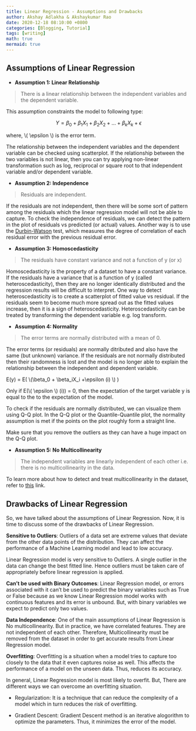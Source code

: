 ```yaml
---
title: Linear Regression - Assumptions and Drawbacks
author: Akshay Adlakha & Akshaykumar Rao
date: 2020-12-18 08:10:00 +0800
categories: [Blogging, Tutorial]
tags: [writing]
math: true
mermaid: true
---
```


## Assumptions of Linear Regression

- **Assumption 1: Linear Relationship**

> There is a linear relationship between the independent variables and the dependent variable.

This assumption constraints the model to following type:

$$ Y = \beta_0 + \beta_1 X_1 + \beta_2 X_2 + ... + \beta_kX_k + \epsilon $$                      

where, \\( \epsilon \\) is the error term.

The relationship between the independent variables and the dependent variable can be checked using scatterplot. If the relationship between the two variables is not linear, then you can try applying non-linear transformation such as log, reciprocal or square root to that independent variable and/or dependent variable.

- **Assumption 2: Independence**

> Residuals are independent.

If the residuals are not independent, then there will be some sort of pattern among the residuals which the linear regression model will not be able to capture. 
To check the independence of residuals, we can detect the pattern in the plot of residuals vs predicted (or actual) values. Another way is to use the [Durbin-Watson](https://en.wikipedia.org/wiki/Durbin%E2%80%93Watson_statistic) test, which measures the degree of correlation of each residual error with the previous residual error. 

- **Assumption 3: Homoscedasticity**

> The residuals have constant variance and not a function of y (or x)

Homoscedasticity is the property of a dataset to have a constant variance. 
If the residuals have a variance that is a function of y (called heteroscedasticity), then they are no longer identically distributed and the regression results will be difficult to interpret.  One way to detect heteroscedasticity is to create a scatterplot of fitted value vs residual. If the residuals seem to become much more spread out as the fitted values increase, then it is a sign of heteroscedasticity. 
Heteroscedasticity can be treated by transforming the dependent variable e.g. log transform.


- **Assumption 4: Normality**

> The error terms are normally distributed with a mean of 0.

The error terms (or residuals) are normally ditributed and also have the same (but unknown) variance.
If the residuals are not normally distributed then their randomness is lost and the model is no longer able to explain the relationship between the independent and dependent variable.

E(y) = E( \\(\beta_0 + \beta_iX_i +\epsilon (i) \\) )       

Only if E(\\( \epsilon \\) (i)) = 0,  then the expectation of the target variable y is equal to the to the expectation of the model. 

To check if the residuals are normally distributed, we can visualize them using Q-Q plot. 
In the Q-Q plot or the Quantile-Quantile plot, the normality assumption is met if the points on the plot roughly form a straight line. 

Make sure that you remove the outliers as they can have a huge impact on the Q-Q plot.

- **Assumption 5: No Multicollinearity**

> The independent variables are linearly independent of each other i.e. there is no multicollinearity in the data.

To learn more about how to detect and treat multicollinearity in the dataset, refer to [this](https://thinkdatascience.github.io/posts/Multicollinearity&VIF/) link.

## Drawbacks of Linear Regression

So, we have talked about the assumptions of Linear Regression. Now, it is time to discuss some of the drawbacks of Linear Regression.

<b>Sensitive to Outliers</b>: Outliers of a data set are extreme values that deviate from the other data points of the distribution. They can affect the performance of a Machine Learning model and lead to low accuracy. 

Linear Regression model is very sensitive to Outliers. A single outlier in the data can change the best fitted line. Hence outliers must be taken care of appropriately before linear regression is applied.

<b>Can’t be used with Binary Outcomes</b>: Linear Regression model, or errors associated with it can’t be used to predict the binary variables such as True or False because as we know Linear Regression model works with continuous features and its error is unbound. But, with binary variables we expect to predict only two values. 

<b>Data Independence</b>:  One of the main assumptions of Linear Regression is No multicollinearity. But in practice, we have correlated features. They are not independent of each other. Therefore, Multicollinearity must be removed from the dataset in order to get accurate results from Linear Regression model.

<b>Overfitting</b>:  Overfitting is a situation when a model tries to capture too closely to the data that it even captures noise as well. This affects the performance of a model on the unseen data. Thus, reduces its accuracy. 

In general, Linear Regression model is most likely to overfit. But, There are different ways we can overcome an overfitting situation.

- Regularization: It is a technique that can reduce the complexity of a model which in turn reduces the risk of overfitting. 

- Gradient Descent: Gradient Descent method is an iterative alogorithm to optimize the parameters. Thus, it minimizes the error of the model.
